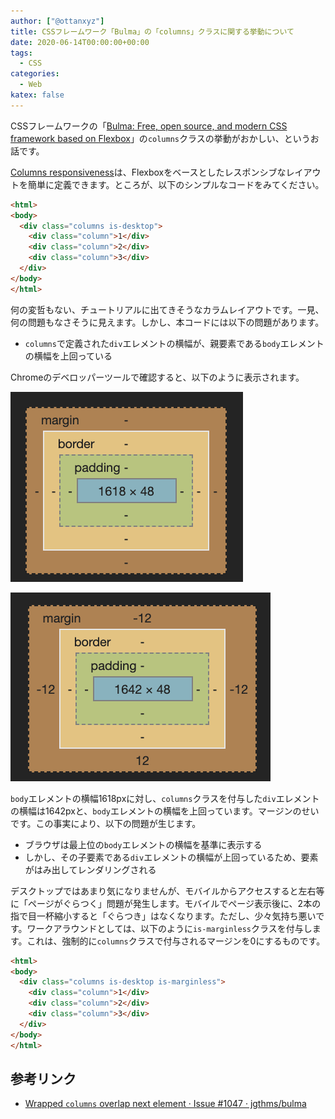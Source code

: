```yaml
---
author: ["@ottanxyz"]
title: CSSフレームワーク「Bulma」の「columns」クラスに関する挙動について
date: 2020-06-14T00:00:00+00:00
tags:
  - CSS
categories:
  - Web
katex: false
---
```

CSSフレームワークの「[Bulma: Free, open source, and modern CSS framework based on Flexbox](https://bulma.io/)」の`columns`クラスの挙動がおかしい、というお話です。

[Columns responsiveness](https://bulma.io/documentation/columns/responsiveness/)は、Flexboxをベースとしたレスポンシブなレイアウトを簡単に定義できます。ところが、以下のシンプルなコードをみてください。

```html
<html>
<body>
  <div class="columns is-desktop">
    <div class="column">1</div>
    <div class="column">2</div>
    <div class="column">3</div>
  </div>
</body>
</html>
```

何の変哲もない、チュートリアルに出てきそうなカラムレイアウトです。一見、何の問題もなさそうに見えます。しかし、本コードには以下の問題があります。

* `columns`で定義された`div`エレメントの横幅が、親要素である`body`エレメントの横幅を上回っている

Chromeのデベロッパーツールで確認すると、以下のように表示されます。

![](screenshot-2020-06-14-16.32.21.png)

![](screenshot-2020-06-14-16.32.29.png)

`body`エレメントの横幅1618pxに対し、`columns`クラスを付与した`div`エレメントの横幅は1642pxと、`body`エレメントの横幅を上回っています。マージンのせいです。この事実により、以下の問題が生じます。

* ブラウザは最上位の`body`エレメントの横幅を基準に表示する
* しかし、その子要素である`div`エレメントの横幅が上回っているため、要素がはみ出してレンダリングされる

デスクトップではあまり気になりませんが、モバイルからアクセスすると左右等に「ページがぐらつく」問題が発生します。モバイルでページ表示後に、2本の指で目一杯縮小すると「ぐらつき」はなくなります。ただし、少々気持ち悪いです。ワークアラウンドとしては、以下のように`is-marginless`クラスを付与します。これは、強制的に`columns`クラスで付与されるマージンを0にするものです。

```html
<html>
<body>
  <div class="columns is-desktop is-marginless">
    <div class="column">1</div>
    <div class="column">2</div>
    <div class="column">3</div>
  </div>
</body>
</html>
```

## 参考リンク

* [Wrapped `columns` overlap next element · Issue #1047 · jgthms/bulma](https://github.com/jgthms/bulma/issues/1047)
